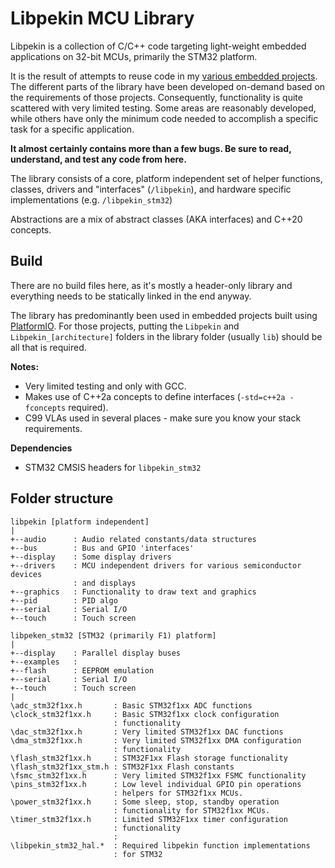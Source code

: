 # Libpekin MCU Library

Libpekin is a collection of C/C++ code targeting light-weight embedded applications on 32-bit MCUs, primarily the STM32 platform.

It is the result of attempts to reuse code in my [various embedded projects](https://www.duk.io/blog/electronics-projects/). The different parts of the library have been developed on-demand based on the requirements of those projects. Consequently, functionality is quite scattered with very limited testing. Some areas are reasonably developed, while others have only the minimum code needed to accomplish a specific task for a specific application.

**It almost certainly contains more than a few bugs. Be sure to read, understand, and test any code from here.**

The library consists of a core, platform independent set of helper functions, classes, drivers and "interfaces" (`/libpekin`), and hardware specific implementations (e.g. `/libpekin_stm32`)

Abstractions are a mix of abstract classes (AKA interfaces) and C++20 concepts.

## Build

There are no build files here, as it's mostly a header-only library and everything needs to be statically linked in the end anyway.

The library has predominantly been used in embedded projects built using [PlatformIO](https://platformio.org/). For those projects, putting the `Libpekin` and `Libpekin_[architecture]` folders in the library folder (usually `lib`) should be all that is required.

**Notes:**

- Very limited testing and only with GCC.
- Makes use of C++2a concepts to define interfaces (`-std=c++2a -fconcepts` required).
- C99 VLAs used in several places - make sure you know your stack requirements.

**Dependencies**

- STM32 CMSIS headers for `libpekin_stm32`

## Folder structure

```
libpekin [platform independent]
|
+--audio      : Audio related constants/data structures
+--bus        : Bus and GPIO 'interfaces'
+--display    : Some display drivers
+--drivers    : MCU independent drivers for various semiconductor devices
              : and displays
+--graphics   : Functionality to draw text and graphics
+--pid        : PID algo
+--serial     : Serial I/O
+--touch      : Touch screen
```

```
libpeken_stm32 [STM32 (primarily F1) platform]
|
+--display    : Parallel display buses
+--examples   :
+--flash      : EEPROM emulation
+--serial     : Serial I/O
+--touch      : Touch screen
|
\adc_stm32f1xx.h       : Basic STM32f1xx ADC functions
\clock_stm32f1xx.h     : Basic STM32f1xx clock configuration
                       : functionality
\dac_stm32f1xx.h       : Very limited STM32f1xx DAC functions
\dma_stm32f1xx.h       : Very limited STM32f1xx DMA configuration
                       : functionality
\flash_stm32f1xx.h     : STM32F1xx Flash storage functionality
\flash_stm32f1xx_stm.h : STM32F1xx Flash constants
\fsmc_stm32f1xx.h      : Very limited STM32f1xx FSMC functionality
\pins_stm32f1xx.h      : Low level individual GPIO pin operations
                       : helpers for STM32f1xx MCUs.
\power_stm32f1xx.h     : Some sleep, stop, standby operation
                       : functionality for STM32f1xx MCUs.
\timer_stm32f1xx.h     : Limited STM32F1xx timer configuration
                       : functionality
                       :
\libpekin_stm32_hal.*  : Required libpekin function implementations
                       : for STM32
```
